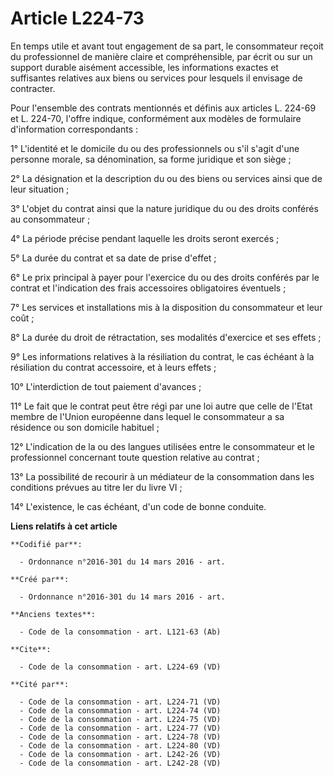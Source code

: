 # Article L224-73

En temps utile et avant tout engagement de sa part, le consommateur reçoit du professionnel de manière claire et
compréhensible, par écrit ou sur un support durable aisément accessible, les informations exactes et suffisantes relatives
aux biens ou services pour lesquels il envisage de contracter. 

Pour l'ensemble des contrats mentionnés et définis aux articles L. 224-69 et L. 224-70, l'offre indique, conformément aux
modèles de formulaire d'information correspondants : 

1° L'identité et le domicile du ou des professionnels ou s'il s'agit d'une personne morale, sa dénomination, sa forme
juridique et son siège ; 

2° La désignation et la description du ou des biens ou services ainsi que de leur situation ; 

3° L'objet du contrat ainsi que la nature juridique du ou des droits conférés au consommateur ; 

4° La période précise pendant laquelle les droits seront exercés ; 

5° La durée du contrat et sa date de prise d'effet ; 

6° Le prix principal à payer pour l'exercice du ou des droits conférés par le contrat et l'indication des frais accessoires
obligatoires éventuels ; 

7° Les services et installations mis à la disposition du consommateur et leur coût ; 

8° La durée du droit de rétractation, ses modalités d'exercice et ses effets ; 

9° Les informations relatives à la résiliation du contrat, le cas échéant à la résiliation du contrat accessoire, et à leurs
effets ; 

10° L'interdiction de tout paiement d'avances ; 

11° Le fait que le contrat peut être régi par une loi autre que celle de l'Etat membre de l'Union européenne dans lequel le
consommateur a sa résidence ou son domicile habituel ; 

12° L'indication de la ou des langues utilisées entre le consommateur et le professionnel concernant toute question relative
au contrat ; 

13° La possibilité de recourir à un médiateur de la consommation dans les conditions prévues au titre Ier du livre VI ; 

14° L'existence, le cas échéant, d'un code de bonne conduite.

**Liens relatifs à cet article**

	**Codifié par**:

	  - Ordonnance n°2016-301 du 14 mars 2016 - art.

	**Créé par**:

	  - Ordonnance n°2016-301 du 14 mars 2016 - art.

	**Anciens textes**:

	  - Code de la consommation - art. L121-63 (Ab)

	**Cite**:

	  - Code de la consommation - art. L224-69 (VD)

	**Cité par**:

	  - Code de la consommation - art. L224-71 (VD)
	  - Code de la consommation - art. L224-74 (VD)
	  - Code de la consommation - art. L224-75 (VD)
	  - Code de la consommation - art. L224-77 (VD)
	  - Code de la consommation - art. L224-78 (VD)
	  - Code de la consommation - art. L224-80 (VD)
	  - Code de la consommation - art. L242-26 (VD)
	  - Code de la consommation - art. L242-28 (VD)
